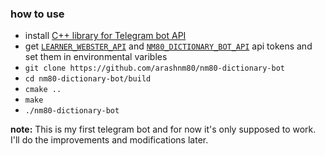 ### how to use
- install [C++ library for Telegram bot API](https://github.com/reo7sp/tgbot-cpp#dependencies)
- get [`LEARNER_WEBSTER_API`](https://dictionaryapi.com/products/api-learners-dictionary) and [`NM80_DICTIONARY_BOT_API`](https://core.telegram.org/bots) api tokens and set them in environmental varibles
- `git clone https://github.com/arashnm80/nm80-dictionary-bot`
- `cd nm80-dictionary-bot/build`
- `cmake ..`
- `make`
- `./nm80-dictionary-bot`

**note:**
This is my first telegram bot and for now it's only supposed to work.
I'll do the improvements and modifications later.
